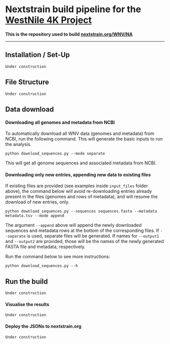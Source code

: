 # Nextstrain build pipeline for the [WestNile 4K Project](https://westnile4k.org/)


**This is the repository used to build [nextstrain.org/WNV/NA](https://nextstrain.org/WNV/NA)**

---

## Installation / Set-Up
```
Under construction
```

## File Structure
```
Under construction
```

## Data download

#### Downloading all genomes and metadata from NCBI

To automatically download all WNV data (genomes and metadata) from NCBI, run the following command. This will generate the basic inputs to run the analysis.

```
python download_sequences.py --mode separate
```

This will get all genome sequences and associated metadata from NCBI.

#### Downloading only new entries, appending new data to existing files

If existing files are provided (see examples inside `input_files` folder above), the command below will avoid re-downloading entries already present in the files (genomes and rows of metadata), and will resume the download of new entries, only.

```
python download_sequences.py --sequences sequences.fasta --metadata metadata.tsv --mode append
```

The argument `--append` above will append the newly downloaded sequences and metadata rows at the bottom of the corresponding files. If `--separate` is used, separate files will be generated. If names for `--output1` and `--output2` are provided, those will be the names of the newly generated FASTA file and metadata, respectively.


Run the command below to see more instructions:
```
python download_sequences.py --h
```

## Run the build
```
Under construction
```

#### Visualise the results
```
Under construction
```
#### Deploy the JSONs to nextstrain.org
```
Under construction
```
